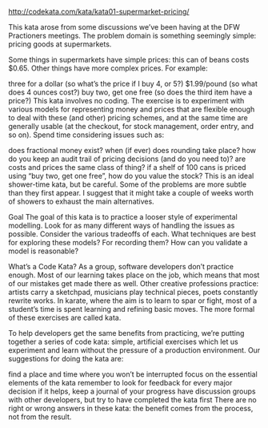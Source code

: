 http://codekata.com/kata/kata01-supermarket-pricing/

This kata arose from some discussions we’ve been having at the DFW Practioners meetings. The problem domain is something seemingly simple: pricing goods at supermarkets.

Some things in supermarkets have simple prices: this can of beans costs $0.65. Other things have more complex prices. For example:

three for a dollar (so what’s the price if I buy 4, or 5?)
$1.99/pound (so what does 4 ounces cost?)
buy two, get one free (so does the third item have a price?)
This kata involves no coding. The exercise is to experiment with various models for representing money and prices that are flexible enough to deal with these (and other) pricing schemes, and at the same time are generally usable (at the checkout, for stock management, order entry, and so on). Spend time considering issues such as:

does fractional money exist?
when (if ever) does rounding take place?
how do you keep an audit trail of pricing decisions (and do you need to)?
are costs and prices the same class of thing?
if a shelf of 100 cans is priced using “buy two, get one free”, how do you value the stock?
This is an ideal shower-time kata, but be careful. Some of the problems are more subtle than they first appear. I suggest that it might take a couple of weeks worth of showers to exhaust the main alternatives.

Goal
The goal of this kata is to practice a looser style of experimental modelling. Look for as many different ways of handling the issues as possible. Consider the various tradeoffs of each. What techniques are best for exploring these models? For recording them? How can you validate a model is reasonable?

What’s a Code Kata?
As a group, software developers don’t practice enough. Most of our learning takes place on the job, which means that most of our mistakes get made there as well. Other creative professions practice: artists carry a sketchpad, musicians play technical pieces, poets constantly rewrite works. In karate, where the aim is to learn to spar or fight, most of a student’s time is spent learning and refining basic moves. The more formal of these exercises are called kata.

To help developers get the same benefits from practicing, we’re putting together a series of code kata: simple, artificial exercises which let us experiment and learn without the pressure of a production environment. Our suggestions for doing the kata are:

find a place and time where you won’t be interrupted
focus on the essential elements of the kata
remember to look for feedback for every major decision
if it helps, keep a journal of your progress
have discussion groups with other developers, but try to have completed the kata first
There are no right or wrong answers in these kata: the benefit comes from the process, not from the result.